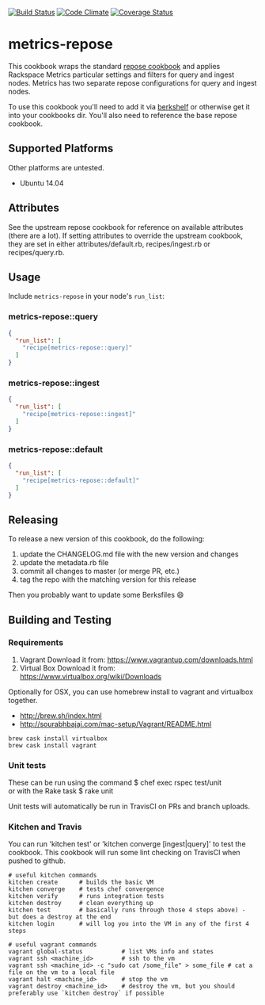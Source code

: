 [![Build Status](https://travis-ci.org/mmi-cookbooks/metrics-repose.svg)](https://travis-ci.org/mmi-cookbooks/metrics-repose)
[![Code Climate](https://codeclimate.com/github/mmi-cookbooks/metrics-repose/badges/gpa.svg)](https://codeclimate.com/github/mmi-cookbooks/metrics-repose)
[![Coverage Status](https://coveralls.io/repos/mmi-cookbooks/metrics-repose/badge.svg?branch=master&service=github)](https://coveralls.io/github/mmi-cookbooks/metrics-repose?branch=master)

# metrics-repose

This cookbook wraps the standard [repose cookbook](https://github.com/rackerlabs/cookbook-repose) and applies Rackspace Metrics particular settings and filters for query and ingest nodes.  Metrics has two separate repose configurations for query and ingest nodes.

To use this cookbook you'll need to add it via [berkshelf](http://berkshelf.com/) or otherwise get it into your cookbooks dir.  You'll also need to reference the base repose cookbook.

## Supported Platforms

Other platforms are untested.

- Ubuntu 14.04

## Attributes

See the upstream repose cookbook for reference on available attributes (there are a lot).   If setting attributes to override the upstream cookbook, they are set in either attributes/default.rb, recipes/ingest.rb or recipes/query.rb.

## Usage

Include `metrics-repose` in your node's `run_list`:

### metrics-repose::query

```json
{
  "run_list": [
    "recipe[metrics-repose::query]"
  ]
}
```

### metrics-repose::ingest

```json
{
  "run_list": [
    "recipe[metrics-repose::ingest]"
  ]
}
```

### metrics-repose::default

```json
{
  "run_list": [
    "recipe[metrics-repose::default]"
  ]
}
```

## Releasing
To release a new version of this cookbook, do the following:

1. update the CHANGELOG.md file with the new version and changes
2. update the metadata.rb file
3. commit all changes to master (or merge PR, etc.)
4. tag the repo with the matching version for this release

Then you probably want to update some Berksfiles :smile:

## Building and Testing

### Requirements
1. Vagrant
Download it from: https://www.vagrantup.com/downloads.html
2. Virtual Box
Download it from: https://www.virtualbox.org/wiki/Downloads

Optionally for OSX, you can use homebrew install to vagrant and virtualbox together. 

- http://brew.sh/index.html
- http://sourabhbajaj.com/mac-setup/Vagrant/README.html

```
brew cask install virtualbox
brew cask install vagrant
```

### Unit tests
These can be run using the command $ chef exec rspec test/unit  
or with the Rake task $ rake unit

Unit tests will automatically be run in TravisCI on PRs and branch uploads.

### Kitchen and Travis
You can run 'kitchen test' or 'kitchen converge [ingest|query]' to test the cookbook.  This cookbook will run some lint checking on TravisCI when pushed to github.

```
# useful kitchen commands
kitchen create 		# builds the basic VM
kitchen converge 	# tests chef convergence
kitchen verify 		# runs integration tests
kitchen destroy 	# clean everything up
kitchen test 		# basically runs through those 4 steps above) - but does a destroy at the end
kitchen login 		# will log you into the VM in any of the first 4 steps

# useful vagrant commands
vagrant global-status 			# list VMs info and states
vagrant ssh <machine_id> 		# ssh to the vm
vagrant ssh <machine_id> -c "sudo cat /some_file" > some_file # cat a file on the vm to a local file
vagrant halt <machine_id> 		# stop the vm
vagrant destroy <machine_id> 	# destroy the vm, but you should preferably use `kitchen destroy` if possible
```

